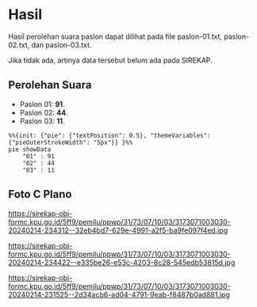 # Hasil

Hasil perolehan suara paslon dapat dilihat pada file paslon-01.txt, paslon-02.txt, dan paslon-03.txt.

Jika tidak ada, artinya data tersebut belum ada pada SIREKAP.

## Perolehan Suara

 * Paslon 01: **91**.
 * Paslon 02: **44**.
 * Paslon 03: **11**.

```mermaid
%%{init: {"pie": {"textPosition": 0.5}, "themeVariables": {"pieOuterStrokeWidth": "5px"}} }%%
pie showData
    "01" : 91
    "02" : 44
    "03" : 11
```
## Foto C Plano

https://sirekap-obj-formc.kpu.go.id/5ff9/pemilu/ppwp/31/73/07/10/03/3173071003030-20240214-234312--32eb4bd7-629e-4991-a2f5-ba9fe097f4ed.jpg

https://sirekap-obj-formc.kpu.go.id/5ff9/pemilu/ppwp/31/73/07/10/03/3173071003030-20240214-234422--e335be26-e53c-4203-8c28-545edb53815d.jpg

https://sirekap-obj-formc.kpu.go.id/5ff9/pemilu/ppwp/31/73/07/10/03/3173071003030-20240214-231525--2d34acb6-ad04-4791-9eab-f8487b0ad881.jpg

